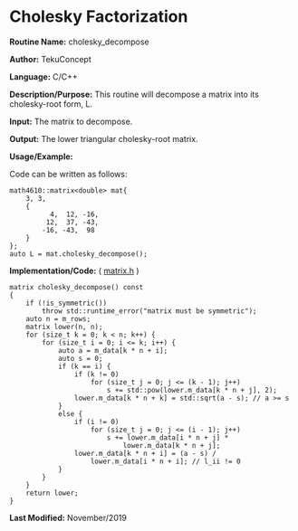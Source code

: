 # Cholesky Factorization

**Routine Name:** cholesky_decompose

**Author:** TekuConcept

**Language:** C/C++

**Description/Purpose:** This routine will decompose a matrix into its cholesky-root form, L.

**Input:** The matrix to decompose.

**Output:** The lower triangular cholesky-root matrix.

**Usage/Example:**

Code can be written as follows:

    math4610::matrix<double> mat{
        3, 3,
        {
              4,  12, -16,
             12,  37, -43,
            -16, -43,  98
        }
    };
    auto L = mat.cholesky_decompose();

**Implementation/Code:** ( [matrix.h](https://github.com/TekuConcept/math4610/blob/master/modules/include/matrix.h) )

    matrix cholesky_decompose() const
    {
        if (!is_symmetric())
            throw std::runtime_error("matrix must be symmetric");
        auto n = m_rows;
        matrix lower(n, n);
        for (size_t k = 0; k < n; k++) {
            for (size_t i = 0; i <= k; i++) {
                auto a = m_data[k * n + i];
                auto s = 0;
                if (k == i) {
                    if (k != 0)
                        for (size_t j = 0; j <= (k - 1); j++)
                            s += std::pow(lower.m_data[k * n + j], 2);
                    lower.m_data[k * n + k] = std::sqrt(a - s); // a >= s
                }
                else {
                    if (i != 0)
                        for (size_t j = 0; j <= (i - 1); j++)
                            s += lower.m_data[i * n + j] *
                                lower.m_data[k * n + j];
                    lower.m_data[k * n + i] = (a - s) /
                        lower.m_data[i * n + i]; // l_ii != 0
                }
            }
        }
        return lower;
    }

**Last Modified:** November/2019
